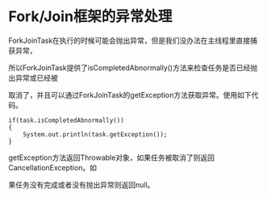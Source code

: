 # Fork/Join框架的异常处理

ForkJoinTask在执行的时候可能会抛出异常，但是我们没办法在主线程里直接捕获异常，

所以ForkJoinTask提供了isCompletedAbnormally\(\)方法来检查任务是否已经抛出异常或已经被

取消了，并且可以通过ForkJoinTask的getException方法获取异常。使用如下代码。

```
if(task.isCompletedAbnormally())
{
    System.out.println(task.getException());
}
```

getException方法返回Throwable对象，如果任务被取消了则返回CancellationException。如

果任务没有完成或者没有抛出异常则返回null。

